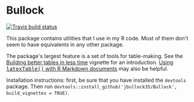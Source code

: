 # Bullock

<!-- badges: start -->
[![Travis build status](https://travis-ci.com/jbullock35/Bullock.svg?branch=master)](https://travis-ci.com/jbullock35/Bullock)
<!-- badges: end -->

This package contains utilities that I use in my R code. Most of them don't 
seem to have equivalents in any other package. 

The package's largest feature is a set of tools for table-making. See 
the [Building better tables in less time](https://jbullock35.github.io/Bullock/tables.html)
vignette for an introduction. [Using <tt>latexTable()</tt> with R Markdown documents](https://jbullock35.github.io/Bullock/tables_RMarkdown.html)
may also be helpful. 

Installation instructions: first, be sure that you have installed the 
`devtools` package. Then run 
`devtools::install_github('jbullock35/Bullock', build_vignettes = TRUE)`. 

